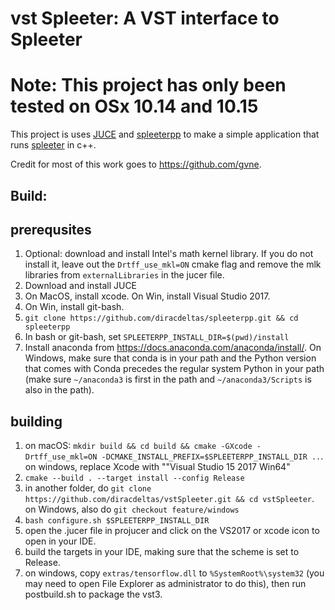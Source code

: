 # vst Spleeter: A VST interface to Spleeter
# Note: This project has only been tested on OSx 10.14 and 10.15

This project is uses [JUCE](https://juce.com/) and
[spleeterpp](https://github.com/diracdeltas/spleeterpp) to make a simple application
that runs [spleeter](https://github.com/deezer/spleeter) in c++.

Credit for most of this work goes to https://github.com/gvne.

## Build:

## prerequsites

1. Optional: download and install Intel's math kernel library. If you do not
   install it, leave out the `Drtff_use_mkl=ON` cmake flag and remove the mlk
   libraries from `externalLibraries` in the jucer file.
2. Download and install JUCE
3. On MacOS, install xcode. On Win, install Visual Studio 2017.
4. On Win, install git-bash.
4. `git clone https://github.com/diracdeltas/spleeterpp.git && cd spleeterpp`
5. In bash or git-bash, set `SPLEETERPP_INSTALL_DIR=$(pwd)/install`
6. Install anaconda from https://docs.anaconda.com/anaconda/install/. On
   Windows, make sure that conda is in your path and the Python version that
   comes with Conda precedes the regular system Python in your path (make sure
   `~/anaconda3` is first in the path and `~/anaconda3/Scripts` is also in the
   path).

## building

1. on macOS: `mkdir build && cd build && cmake -GXcode -Drtff_use_mkl=ON -DCMAKE_INSTALL_PREFIX=$SPLEETERPP_INSTALL_DIR ..`. on windows, replace Xcode with ""Visual Studio 15 2017 Win64"
2. `cmake --build . --target install --config Release`
3. in another folder, do `git clone https://github.com/diracdeltas/vstSpleeter.git && cd vstSpleeter`. on Windows, also do `git checkout feature/windows`
4. `bash configure.sh $SPLEETERPP_INSTALL_DIR`
5. open the .jucer file in projucer and click on the VS2017 or xcode icon to
   open in your IDE.
6. build the targets in your IDE, making sure that the scheme is set to
   Release.
7. on windows, copy `extras/tensorflow.dll` to `%SystemRoot%\system32` (you
   may need to open File Explorer as administrator to do this), then run
   postbuild.sh to package the vst3.
